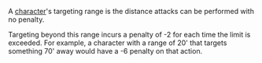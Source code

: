 A [character](./Character.md)'s targeting range is the distance attacks can be performed with no penalty.  
  
Targeting beyond this range incurs a penalty of -2 for each time the limit is exceeded. For example, a character with a range of 20' that targets something 70' away would have a -6 penalty on that action.